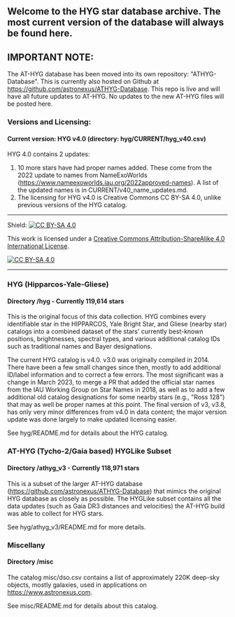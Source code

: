 ## Welcome to the HYG star database archive.  The most current version of the database will always be found here.

## IMPORTANT NOTE:

The AT-HYG database has been moved into its own repository: "ATHYG-Database". This is currently also hosted on Github at https://github.com/astronexus/ATHYG-Database. This repo is live and will have all future updates to AT-HYG. No updates to the new AT-HYG files will be posted here.

### Versions and Licensing:

#### Current version: HYG v4.0 (directory: hyg/CURRENT/hyg_v40.csv)

HYG 4.0 contains 2 updates:

1. 10 more stars have had proper names added. These come from the 2022 update to names from NameExoWorlds (https://www.nameexoworlds.iau.org/2022approved-names). A list of the updated names is in CURRENT/v40_name_updates.md.
2. The licensing for HYG v4.0 is Creative Commons CC BY-SA 4.0, unlike previous versions of the HYG catalog.

---

Shield: [![CC BY-SA 4.0][cc-by-sa-shield]][cc-by-sa]

This work is licensed under a
[Creative Commons Attribution-ShareAlike 4.0 International License][cc-by-sa].

[![CC BY-SA 4.0][cc-by-sa-image]][cc-by-sa]

[cc-by-sa]: http://creativecommons.org/licenses/by-sa/4.0/
[cc-by-sa-image]: https://licensebuttons.net/l/by-sa/4.0/88x31.png
[cc-by-sa-shield]: https://img.shields.io/badge/License-CC%20BY--SA%204.0-lightgrey.svg

---

### HYG (Hipparcos-Yale-Gliese)
#### Directory /hyg - Currently 119,614 stars

This is the original focus of this data collection. HYG combines every identifiable star in the HIPPARCOS, Yale Bright Star, and Gliese (nearby star) catalogs into a combined dataset of the stars' currently best-known positions, brightnesses, spectral types, and various additional catalog IDs such as traditional names and Bayer designations.

The current HYG catalog is v4.0. v3.0 was originally compiled in 2014. There have been a few small changes since then, mostly to add additional ID/label information and to correct a few errors. The most significant was a change in March 2023, to merge a PR that added the official star names from the IAU Working Group on Star Names in 2018, as well as to add a few additional old catalog designations for some nearby stars (e.g., "Ross 128") that may as well be proper names at this point. The final version of v3, v3.8, has only very minor differences from v4.0 in data content; the major version update was done largely to make updated licensing easier.

See hyg/README.md for details about the HYG catalog.

### AT-HYG (Tycho-2/Gaia based) HYGLike Subset
#### Directory /athyg_v3 - Currently 118,971 stars

This is a subset of the larger AT-HYG database (https://github.com/astronexus/ATHYG-Database) that mimics the original HYG database as closely as possible. The HYGLike subset contains all the data updates (such as Gaia DR3 distances and velocities) the AT-HYG build was able to collect for HYG stars.

See hyg/athyg_v3/README.md for more details.

### Miscellany
#### Directory /misc

The catalog misc/dso.csv contains a list of approximately 220K deep-sky objects, mostly galaxies, used in applications on https://www.astronexus.com. 

See misc/README.md for details about this catalog.